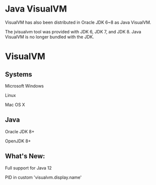 # Java VisualVM
VisualVM has also been distributed in Oracle JDK 6~8 as Java VisualVM.

The jvisualvm tool was provided with JDK 6, JDK 7, and JDK 8. Java VisualVM is no longer bundled with the JDK.

# VisualVM
## Systems

Microsoft Windows

Linux

Mac OS X
	
## Java

Oracle JDK 8+

OpenJDK 8+
	
## What's New:

Full support for Java 12

PID in custom 'visualvm.display.name'
